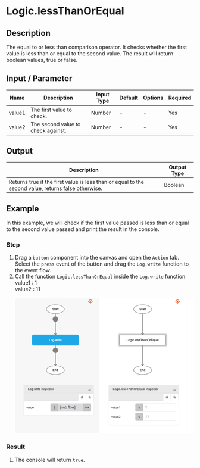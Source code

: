 # Logic.lessThanOrEqual

## Description

The equal to or less than comparison operator. It checks whether the first value is less than or equal to the second value. The result will return boolean values, true or false.

## Input / Parameter

| Name | Description | Input Type | Default | Options | Required |
| ------ | ------ | ------ | ------ | ------ | ------ |
| value1 | The first value to check. | Number | - | - | Yes |
| value2 | The second value to check against. | Number | - | - | Yes |

## Output

| Description | Output Type |
| ------ | ------ |
| Returns true if the first value is less than or equal to the second value, returns false otherwise. | Boolean |

## Example

In this example, we will check if the first value passed is less than or equal to the second value passed and print the result in the console.

### Step

1. Drag a `button` component into the canvas and open the `Action` tab. Select the `press` event of the button and drag the `Log.write` function to the event flow.
2. Call the function `Logic.lessThanOrEqual` inside the `Log.write` function.
    <br />
    value1 :  1<br />
    value2 : 11<br /><br />
    ![](./lessThanOrEqual-step-1.png)

### Result

1. The console will return `true`.
